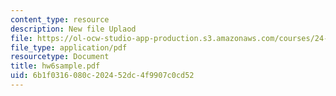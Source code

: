 ```yaml
---
content_type: resource
description: New file Uplaod
file: https://ol-ocw-studio-app-production.s3.amazonaws.com/courses/24-242-logic-ii-spring-2004/6b1f0316080c202452dc4f9907c0cd52_hw6sample.pdf
file_type: application/pdf
resourcetype: Document
title: hw6sample.pdf
uid: 6b1f0316-080c-2024-52dc-4f9907c0cd52
---
```

